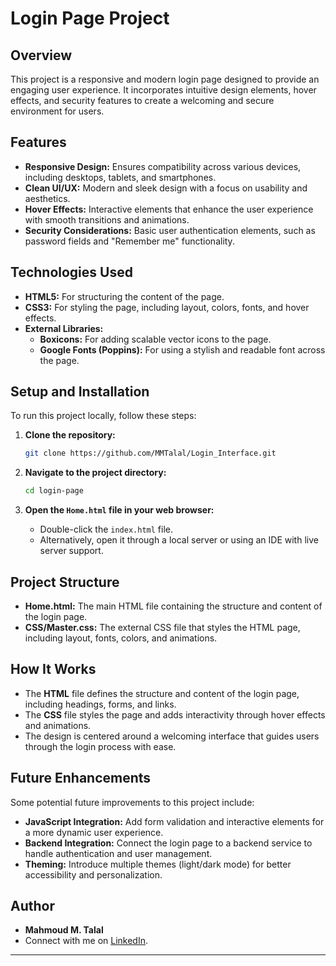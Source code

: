 
# Login Page Project

## Overview

This project is a responsive and modern login page designed to provide an engaging user experience. It incorporates intuitive design elements, hover effects, and security features to create a welcoming and secure environment for users.

## Features

- **Responsive Design:** Ensures compatibility across various devices, including desktops, tablets, and smartphones.
- **Clean UI/UX:** Modern and sleek design with a focus on usability and aesthetics.
- **Hover Effects:** Interactive elements that enhance the user experience with smooth transitions and animations.
- **Security Considerations:** Basic user authentication elements, such as password fields and "Remember me" functionality.

## Technologies Used

- **HTML5:** For structuring the content of the page.
- **CSS3:** For styling the page, including layout, colors, fonts, and hover effects.
- **External Libraries:**
  - **Boxicons:** For adding scalable vector icons to the page.
  - **Google Fonts (Poppins):** For using a stylish and readable font across the page.

## Setup and Installation

To run this project locally, follow these steps:

1. **Clone the repository:**
   ```bash
   git clone https://github.com/MMTalal/Login_Interface.git
   ```

2. **Navigate to the project directory:**
   ```bash
   cd login-page
   ```

3. **Open the `Home.html` file in your web browser:**
   - Double-click the `index.html` file.
   - Alternatively, open it through a local server or using an IDE with live server support.

## Project Structure

- **Home.html:** The main HTML file containing the structure and content of the login page.
- **CSS/Master.css:** The external CSS file that styles the HTML page, including layout, fonts, colors, and animations.

## How It Works

- The **HTML** file defines the structure and content of the login page, including headings, forms, and links.
- The **CSS** file styles the page and adds interactivity through hover effects and animations.
- The design is centered around a welcoming interface that guides users through the login process with ease.

## Future Enhancements

Some potential future improvements to this project include:
- **JavaScript Integration:** Add form validation and interactive elements for a more dynamic user experience.
- **Backend Integration:** Connect the login page to a backend service to handle authentication and user management.
- **Theming:** Introduce multiple themes (light/dark mode) for better accessibility and personalization.

## Author

- **Mahmoud M. Talal**
- Connect with me on [LinkedIn](https://www.linkedin.com/in/mahmoudtalal/).

---
